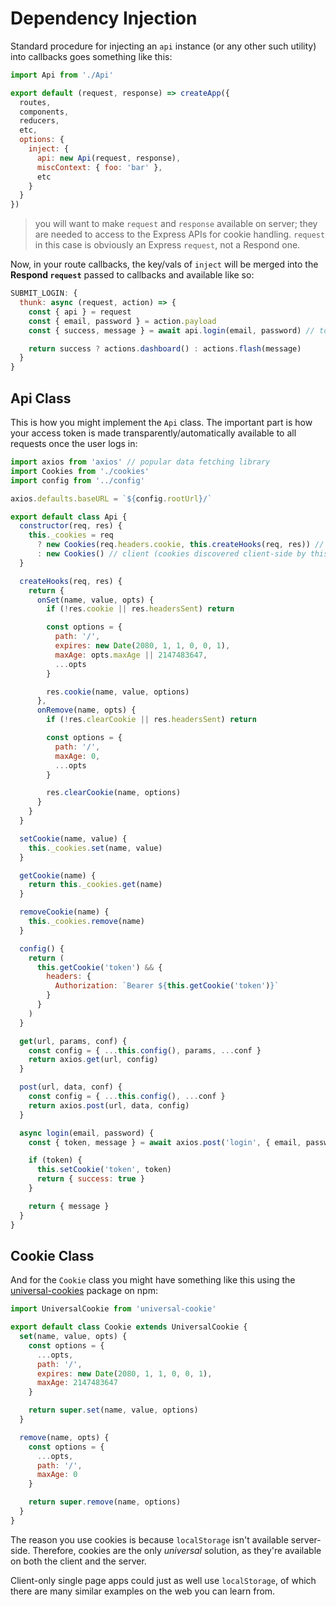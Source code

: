 # Dependency Injection

Standard procedure for injecting an `api` instance (or any other such utility) into callbacks goes something like this:

```js
import Api from './Api'

export default (request, response) => createApp({
  routes,
  components,
  reducers,
  etc,
  options: {
    inject: {
      api: new Api(request, response),
      miscContext: { foo: 'bar' },
      etc
    }
  }
})
```

> you will want to make `request` and `response` available on server; they are needed to access to the Express APIs for cookie handling. `request` in this case is obviously an Express `request`, not a Respond one.

Now, in your route callbacks, the key/vals of `inject` will be merged into the **Respond `request`** passed to callbacks and available like so:

```js
SUBMIT_LOGIN: {
  thunk: async (request, action) => {
    const { api } = request
    const { email, password } = action.payload
    const { success, message } = await api.login(email, password) // token received

    return success ? actions.dashboard() : actions.flash(message)
  }
}
```


## Api Class

This is how you might implement the `Api` class. The important part is how your access token is made transparently/automatically available to all requests once the user logs in:


```js
import axios from 'axios' // popular data fetching library
import Cookies from './cookies'
import config from '../config'

axios.defaults.baseURL = `${config.rootUrl}/`

export default class Api {
  constructor(req, res) {
    this._cookies = req
      ? new Cookies(req.headers.cookie, this.createHooks(req, res)) // server
      : new Cookies() // client (cookies discovered client-side by this class)
  }

  createHooks(req, res) {
    return {
      onSet(name, value, opts) {
        if (!res.cookie || res.headersSent) return

        const options = {
          path: '/',
          expires: new Date(2080, 1, 1, 0, 0, 1),
          maxAge: opts.maxAge || 2147483647,
          ...opts
        }

        res.cookie(name, value, options)
      },
      onRemove(name, opts) {
        if (!res.clearCookie || res.headersSent) return

        const options = {
          path: '/',
          maxAge: 0,
          ...opts
        }

        res.clearCookie(name, options)
      }
    }
  }

  setCookie(name, value) {
    this._cookies.set(name, value)
  }

  getCookie(name) {
    return this._cookies.get(name)
  }

  removeCookie(name) {
    this._cookies.remove(name)
  }

  config() {
    return (
      this.getCookie('token') && {
        headers: {
          Authorization: `Bearer ${this.getCookie('token')}`
        }
      }
    )
  }

  get(url, params, conf) {
    const config = { ...this.config(), params, ...conf }
    return axios.get(url, config)
  }

  post(url, data, conf) {
    const config = { ...this.config(), ...conf }
    return axios.post(url, data, config)
  }

  async login(email, password) {
    const { token, message } = await axios.post('login', { email, password })

    if (token) {
      this.setCookie('token', token)
      return { success: true }
    }

    return { message }
  }
}
```


## Cookie Class

And for the `Cookie` class you might have something like this using the [universal-cookies](https://www.npmjs.com/package/universal-cookie) package on npm:

```js
import UniversalCookie from 'universal-cookie'

export default class Cookie extends UniversalCookie {
  set(name, value, opts) {
    const options = {
      ...opts,
      path: '/',
      expires: new Date(2080, 1, 1, 0, 0, 1),
      maxAge: 2147483647
    }

    return super.set(name, value, options)
  }

  remove(name, opts) {
    const options = {
      ...opts,
      path: '/',
      maxAge: 0
    }

    return super.remove(name, options)
  }
}
```

The reason you use cookies is because `localStorage` isn't available server-side. Therefore, cookies are the only *universal* solution, as they're available on both the client and the server. 

Client-only single page apps could just as well use `localStorage`, of which there are many similar examples on the web you can learn from.